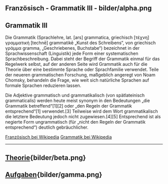 
Französisch - Grammatik III - bilder/alpha.png
---
## Grammatik III

Die Grammatik (Sprachlehre, lat. [ars] grammatica, griechisch [τέχνη] γραμματική [technē] grammatikē „Kunst des Schreibens“, von griechisch γράμμα gramma, „Geschriebenes, Buchstabe“) bezeichnet in der Sprachwissenschaft (Linguistik) jede Form einer systematischen Sprachbeschreibung. Dabei steht der Begriff der Grammatik einmal für das Regelwerk selbst, auf der anderen Seite wird Grammatik auch für die Theorie über eine bestimmte Sprache oder Sprachfamilie verwendet. Teile der neueren grammatischen Forschung, maßgeblich angeregt von Noam Chomsky, behandeln die Frage, wie weit sich natürliche Sprachen auf formale Sprachen reduzieren lassen.

Die Adjektive grammatisch und grammatikalisch (von spätlateinisch grammaticalis) werden heute meist synonym in den Bedeutungen „die Grammatik betreffend“[1][2] oder „den Regeln der Grammatik entsprechend“[1] verwendet.[3] Teilweise wird dem Wort grammatikalisch die letztere Bedeutung jedoch nicht zugewiesen.[4][5] Entsprechend ist als negierte Form ungrammatisch (für „nicht den Regeln der Grammatik entsprechend“) deutlich gebräuchlicher.

[Französisch bei Wikipedia](https://de.wikipedia.org/wiki/Französisch)
[Grammatik bei Wikipedia](https://de.wikipedia.org/wiki/Grammatik)

---
## [Theorie](theorie.md){bilder/beta.png}
## [Aufgaben](aufgaben.md){bilder/gamma.png}
